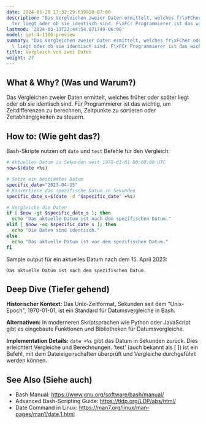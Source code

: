 ```yaml
---
date: 2024-01-20 17:32:29.639958-07:00
description: "Das Vergleichen zweier Daten ermittelt, welches fr\xFCher oder sp\xE4\
  ter liegt oder ob sie identisch sind. F\xFCr Programmierer ist das wichtig, um Zeitdifferenzen\u2026"
lastmod: '2024-03-13T22:44:54.071749-06:00'
model: gpt-4-1106-preview
summary: "Das Vergleichen zweier Daten ermittelt, welches fr\xFCher oder sp\xE4ter\
  \ liegt oder ob sie identisch sind. F\xFCr Programmierer ist das wichtig, um Zeitdifferenzen\u2026"
title: Vergleich von zwei Daten
weight: 27
---
```


## What & Why? (Was und Warum?)
Das Vergleichen zweier Daten ermittelt, welches früher oder später liegt oder ob sie identisch sind. Für Programmierer ist das wichtig, um Zeitdifferenzen zu berechnen, Zeitpunkte zu sortieren oder Zeitabhängigkeiten zu steuern.

## How to: (Wie geht das?)
Bash-Skripte nutzen oft `date` und `test` Befehle für den Vergleich:

```Bash
# Aktuelles Datum in Sekunden seit 1970-01-01 00:00:00 UTC
now=$(date +%s)

# Setze ein bestimmtes Datum
specific_date="2023-04-15"
# Konvertiere das spezifische Datum in Sekunden
specific_date_s=$(date -d "$specific_date" +%s)

# Vergleiche die Daten
if [ $now -gt $specific_date_s ]; then
  echo "Das aktuelle Datum ist nach dem spezifischen Datum."
elif [ $now -eq $specific_date_s ]; then
  echo "Die Daten sind identisch."
else
  echo "Das aktuelle Datum ist vor dem spezifischen Datum."
fi
```

Sample output für ein aktuelles Datum nach dem 15. April 2023:

```
Das aktuelle Datum ist nach dem spezifischen Datum.
```

## Deep Dive (Tiefer gehend)
**Historischer Kontext:** Das Unix-Zeitformat, Sekunden seit dem "Unix-Epoch", 1970-01-01, ist ein Standard für Datumsvergleiche in Bash.

**Alternativen:** In moderneren Skriptsprachen wie Python oder JavaScript gibt es eingebaute Funktionen und Bibliotheken für Datumsvergleiche.

**Implementation Details:** `date +%s` gibt das Datum in Sekunden zurück. Dies erleichtert Vergleiche und Berechnungen. \'test\' (auch bekannt als [ ]) ist ein Befehl, mit dem Dateieigenschaften überprüft und Vergleiche durchgeführt werden können.

## See Also (Siehe auch)
- Bash Manual: https://www.gnu.org/software/bash/manual/
- Advanced Bash-Scripting Guide: https://tldp.org/LDP/abs/html/
- Date Command in Linux: https://man7.org/linux/man-pages/man1/date.1.html
